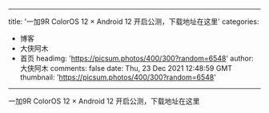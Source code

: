 
---
title: '一加9R ColorOS 12 × Android 12 开启公测，下载地址在这里'
categories: 
 - 博客
 - 大侠阿木
 - 首页
headimg: 'https://picsum.photos/400/300?random=6548'
author: 大侠阿木
comments: false
date: Thu, 23 Dec 2021 12:48:59 GMT
thumbnail: 'https://picsum.photos/400/300?random=6548'
---

<div>   
一加9R ColorOS 12 × Android 12 开启公测，下载地址在这里  
</div>
            